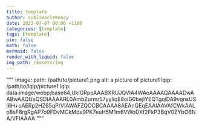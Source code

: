 ```yaml
---
title: template
author: sublimeclemency
date: 2023-07-07 00:00 +1100
categories: [template]
tags: [template]
pin: false
math: false
mermaid: false
render_with_liquid: false
img_path: /assets/img
---
```


"""
image:
  path: /path/to/picture1.png
  alt: a picture of picture1
  lqip: /path/to/lqip/picture1
  lqip: data:image/webp;base64,UklGRpoAAABXRUJQVlA4WAoAAAAQAAAADwAABwAAQUxQSDIAAAARL0AmbZurmr57yyIiqE8oiG0bejIYEQTgqiDA9vqnsUSI6H+oAERp2HZ65qP/VIAWAFZQOCBCAAAA8AEAnQEqEAAIAAVAfCWkAALp8sF8rgRgAP7o9FDvMCkMde9PK7euH5M1m6VWoDXf2FkP3BqV0ZYbO6NA/VFIAAAA
"""